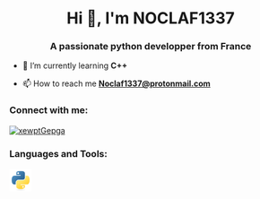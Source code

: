 <h1 align="center">Hi 👋, I'm NOCLAF1337</h1>
<h3 align="center">A passionate python developper from France</h3>

- 🌱 I’m currently learning **C++**

- 📫 How to reach me **Noclaf1337@protonmail.com**

<h3 align="left">Connect with me:</h3>
<p align="left">
<a href="https://discord.gg/xewptGepga" target="blank"><img align="center" src="https://raw.githubusercontent.com/rahuldkjain/github-profile-readme-generator/master/src/images/icons/Social/discord.svg" alt="xewptGepga" height="30" width="40" /></a>
</p>

<h3 align="left">Languages and Tools:</h3>
<p align="left"> <a href="https://www.python.org" target="_blank"> <img src="https://raw.githubusercontent.com/devicons/devicon/master/icons/python/python-original.svg" alt="python" width="40" height="40"/> </a> </p>

